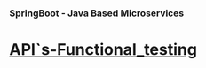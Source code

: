 ### SpringBoot - Java Based Microservices

# [**API`s-Functional_testing**][def]

[def]: https://api.postman.com/collections/23000619-860534aa-5c82-4212-845c-8bbd180c2353?access_key=